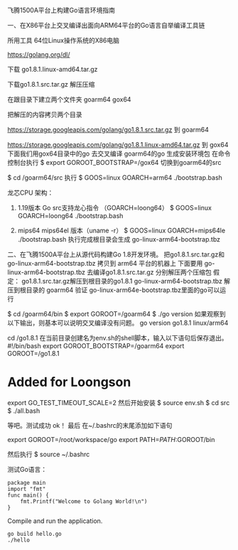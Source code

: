 
# 
飞腾1500A平台上构建Go语言环境指南

一、在X86平台上交叉编译出面向ARM64平台的Go语言自举编译工具链

所用工具 64位Linux操作系统的X86电脑

https://golang.org/dl/

下载 go1.8.1.linux-amd64.tar.gz

下载go1.8.1.src.tar.gz
解压压缩

在跟目录下建立两个文件夹
goarm64
gox64

把解压的内容拷贝两个目录

https://storage.googleapis.com/golang/go1.8.1.src.tar.gz 到 goarm64

https://storage.googleapis.com/golang/go1.8.1.linux-amd64.tar.gz 到 gox64
下面我们用gox64目录中的go 去交叉编译 goarm64的go 生成安装环境包
在命令控制台执行
$ export GOROOT_BOOTSTRAP=/gox64
切换到goarm64的src

$ cd /goarm64/src
执行
$ GOOS=linux GOARCH=arm64 ./bootstrap.bash

龙芯CPU 架构：
1. 1.19版本 Go src支持龙心指令 （GOARCH=loong64）
$ GOOS=linux GOARCH=loong64 ./bootstrap.bash

2. mips64
mips64el 版本（uname -r）
$ GOOS=linux GOARCH=mips64le ./bootstrap.bash
执行完成根目录会生成
go-linux-arm64-bootstrap.tbz


二、在飞腾1500A平台上从源代码构建Go 1.8开发环境。
把go1.8.1.src.tar.gz和go-linux-arm64-bootstrap.tbz 拷贝到 arm64 平台的机器上
下面要用 go-linux-arm64-bootstrap.tbz 去编译go1.8.1.src.tar.gz
分别解压两个压缩包
假定：
go1.8.1.src.tar.gz解压到根目录的go1.8.1
go-linux-arm64-bootstrap.tbz 解压到根目录的 goarm64
验证
go-linux-arm64e-bootstrap.tbz里面的go可以运行

$ cd /goarm64/bin
$ export GOROOT=/goarm64
$ ./go version
如果观察到以下输出，则基本可以说明交叉编译没有问题。
go version go1.8.1 linux/arm64

cd  /go1.8.1
在当前目录创建名为env.sh的shell脚本，输入以下语句后保存退出。
#!/bin/bash
export GOROOT_BOOTSTRAP=/goarm64
export GOROOT=/go1.8.1
# Added for Loongson
export GO_TEST_TIMEOUT_SCALE=2
然后开始安装
$ source env.sh
$ cd src
$ ./all.bash

等吧。测试成功 ok！
最后
在~/.bashrc的末尾添加如下语句

export GOROOT=/root/workspace/go
export PATH=$PATH:$GOROOT/bin

然后执行
$ source ~/.bashrc

测试Go语言：

``` 
package main
import "fmt"
func main() {
    fmt.Printf("Welcome to Golang World!\n")
}
```

Compile and run the application.
``` 
go build hello.go
./hello
```

